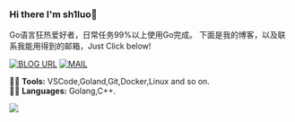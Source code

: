 ### Hi there I'm sh1luo👋
Go语言狂热爱好者，日常任务99%以上使用Go完成。
下面是我的博客，以及联系我能用得到的邮箱，Just Click below!

[![BLOG URL](https://img.shields.io/twitter/url?color=%23FBBC05&label=BLOG&logo=hexo&logoColor=white&style=flat-square&url=https%3A%2F%2Fhttps://sh1luo.gitee.io/%2F)](https://sh1luo.gitee.io/)
[![MAIL](https://img.shields.io/static/v1?label=MAIL&message=%20&color=green2&logo=gmail&style=flat-square&logoColor=white)](mailto:shiluo1999@163.com)

👨‍🎓 **Tools:** VSCode,Goland,Git,Docker,Linux and so on.  
👨‍💻 **Languages:** Golang,C++.

<img src="https://github-readme-stats.vercel.app/api?username=sh1luo&show_icons=true">

